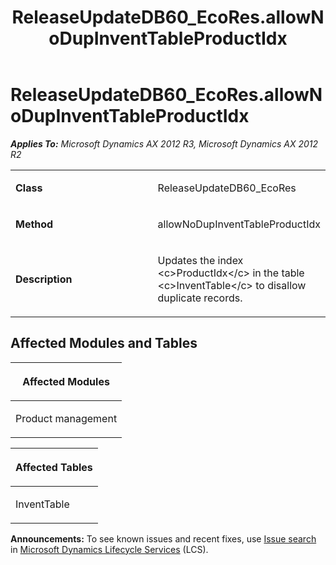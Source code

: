 ﻿---
title: ReleaseUpdateDB60_EcoRes.allowNoDupInventTableProductIdx
TOCTitle: ReleaseUpdateDB60_EcoRes.allowNoDupInventTableProductIdx
ms:assetid: 005f9263-08d3-fc27-a632-42534abe52f8
ms:mtpsurl: https://msdn.microsoft.com/en-us/library/JJ684609(v=AX.60)
ms:contentKeyID: 49706306
ms.date: 05/18/2015
mtps_version: v=AX.60
---

# ReleaseUpdateDB60\_EcoRes.allowNoDupInventTableProductIdx 


_**Applies To:** Microsoft Dynamics AX 2012 R3, Microsoft Dynamics AX 2012 R2_

<table>
<colgroup>
<col style="width: 50%" />
<col style="width: 50%" />
</colgroup>
<tbody>
<tr class="odd">
<td><p><strong>Class</strong></p></td>
<td><p>ReleaseUpdateDB60_EcoRes</p></td>
</tr>
<tr class="even">
<td><p><strong>Method</strong></p></td>
<td><p>allowNoDupInventTableProductIdx</p></td>
</tr>
<tr class="odd">
<td><p><strong>Description</strong></p></td>
<td><p>Updates the index &lt;c&gt;ProductIdx&lt;/c&gt; in the table &lt;c&gt;InventTable&lt;/c&gt; to disallow duplicate records.</p></td>
</tr>
</tbody>
</table>


## Affected Modules and Tables

<table>
<colgroup>
<col style="width: 100%" />
</colgroup>
<thead>
<tr class="header">
<th><p>Affected Modules</p></th>
</tr>
</thead>
<tbody>
<tr class="odd">
<td><p>Product management</p></td>
</tr>
</tbody>
</table>


<table>
<colgroup>
<col style="width: 100%" />
</colgroup>
<thead>
<tr class="header">
<th><p>Affected Tables</p></th>
</tr>
</thead>
<tbody>
<tr class="odd">
<td><p>InventTable</p></td>
</tr>
</tbody>
</table>

  
**Announcements:** To see known issues and recent fixes, use [Issue search](http://go.microsoft.com/fwlink/?linkid=389258) in [Microsoft Dynamics Lifecycle Services](http://go.microsoft.com/fwlink/?linkid=306505) (LCS).

